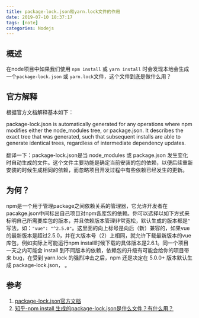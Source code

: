 ```yaml
---
title: package-lock.json和yarn.lock文件的作用
date: 2019-07-10 18:37:17
tags: [note]
categories: Nodejs
---
```

## 概述
在node项目中如果我们使用 `npm install` 或 `yarn install` 时会发现本地会生成一个`package-lock.json` 或 `yarn.lock`文件，这个文件到底是做什么用？
<!-- more -->
## 官方解释
根据官方文档解释基本如下：  

package-lock.json is automatically generated for any operations where npm modifies either the node_modules tree, or package.json. It describes the exact tree that was generated, such that subsequent installs are able to generate identical trees, regardless of intermediate dependency updates.

翻译一下：package-lock.json是当 node_modules 或 package.json 发生变化时自动生成的文件。这个文件主要功能是确定当前安装的包的依赖，以便后续重新安装的时候生成相同的依赖，而忽略项目开发过程中有些依赖已经发生的更新。

## 为何？

npm是一个用于管理package之间依赖关系的管理器，它允许开发者在pacakge.json中间标出自己项目对npm各库包的依赖。你可以选择以如下方式来标明自己所需要库包的版本，并且依赖版本管理非常宽松，默认生成的版本都是`^`写法，如：`"vue": "^2.5.0"`。这里面的向上标号是向后（新）兼容的，如果vue的最新版本是超过2.5.0，并在大版本号（2）上相同，就允许下载最新版本的vue库包，例如实际上可能运行npm install时候下载的具体版本是2.6.1。同一个项目一天之内可能会 install 到不同版本的依赖，依赖包的升级有可能会给你的项目带来 bug，在受到 yarn.lock 的强烈冲击之后，npm 还是决定在 5.0.0+ 版本默认生成 package-lock.json，
。
## 参考
1. [package-lock.json官方文档](https://docs.npmjs.com/files/package-lock.json)
2. [知乎-npm install 生成的package-lock.json是什么文件？有什么用？](https://www.zhihu.com/question/62331583)

